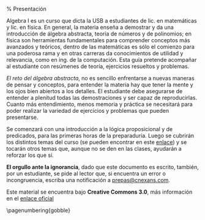 % Presentación


Algebra I es un curso que dicta la USB a estudiantes de lic. en matemáticas y lic. en física. En general, la materia enseña a demostrar y da una introducción de álgebra abstracta, teoría de números y de polinomios; en física son herramientas fundamentales para comprender conceptos más avanzados y teóricos, dentro de las matemáticas es sólo el comienzo para una poderosa rama y en otras carreras da conocimientos de utilidad y relevancia, como en ing. de la computación. Esta guía pretende acompañar al estudiante con resúmenes de teoría, ejercicios resueltos y problemas. 

*El reto del álgebra abstracta*, no es sencillo enfrentarse a nuevas maneras de pensar y conceptos, para entender la materia hay que tener la mente y los ojos bien abiertos a los detalles. El estudiante debe asegurarse de entender a plenitud todas las demostraciones y ser capaz de reproducirlas. Cuanto más entendimiento, menos memoria y práctica se necesitará para poder realizar la variedad de ejercicios y problemas que pueden presentarse.

Se comenzará con una introducción a la lógica proposicional y de predicados, para las primeras horas de la preparaduría. Luego se cubrirán los distintos temas del curso (se pueden encontrar en este [enlace](http://www.ma.usb.ve/sites/default/files/ma2221sep04.pdf)) y se tocarán otros temas que, aunque no se den en las clases, ayudarán a reforzar los que sí.

__El orgullo ante la ignorancia__, dado que este documento es escrito, también, por un estudiante, se pide al lector que, si encuentra un error o incongruencia, escriba una notificación a [prepas@cnexans.com](prepas@cnexans.com).

Este material se encuentra bajo __Creative Commons 3.0__, más información en el [enlace oficial](https://creativecommons.org/licenses/by-sa/3.0/ve/)

\pagenumbering{gobble}